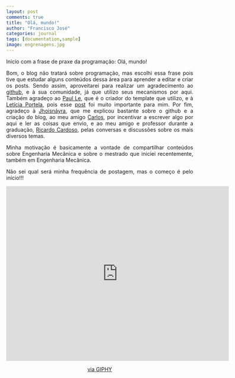 ```yaml
---
layout: post
comments: true
title: "Olá, mundo!"
author: "Francisco José"
categories: journal
tags: [documentation,sample]
image: engrenagens.jpg
---
```

<html>
<body>

<div align="justify">


Inicio com a frase de praxe da programação: Olá, mundo!

Bom, o blog não tratará sobre programação, mas escolhi essa frase pois tive que estudar alguns conteúdos dessa área para aprender a editar e criar os posts. Sendo assim, aproveitarei para realizar um agradecimento ao [github](https://github.com/), e à sua comunidade, já que utilizo seus mecanismos por aqui. Também agradeço ao [Paul Le](https://www.lenpaul.com/), que é o criador do template que utilizo, e à [Letícia Portela](https://leportella.com/), pois esse [post](https://leportella.com/porque-ter-um-blog.html) foi muito importante para mim. Por fim, agradeço à [Jhoisnáyra](http://jhoisz.github.io/), que me explicou bastante sobre o github e a criação do blog, ao meu amigo [Carlos](https://www.instagram.com/_andre.aquino/), por incentivar a escrever algo por aqui e ler as coisas que envio, e ao meu amigo e professor durante a graduação, [Ricardo Cardoso](https://www.instagram.com/_ricardosoareseng/), pelas conversas e discussões sobre os mais diversos temas.

Minha motivação é basicamente a vontade de compartilhar conteúdos sobre Engenharia Mecânica e sobre o mestrado que iniciei recentemente, também em Engenharia Mecânica.

Não sei qual será minha frequência de postagem, mas o começo é pelo início!!!

</div>

</body>
</html>

<html>
<body>

<div align="center">

<iframe src="https://giphy.com/embed/l4oWY0hKt6nK2KVJrN" width="600" height="472" frameBorder="0" class="giphy-embed" allowFullScreen></iframe><p><a href="https://giphy.com/gifs/ist-jornadas-mecanist-l4oWY0hKt6nK2KVJrN">via GIPHY</a></p>

</div>

</body>
</html>
